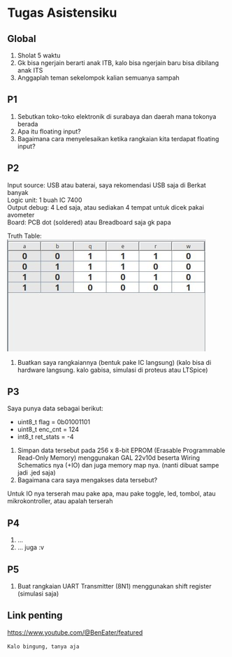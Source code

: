 # Tugas Asistensiku

## Global

1. Sholat 5 waktu
2. Gk bisa ngerjain berarti anak ITB, kalo bisa ngerjain baru bisa dibilang anak ITS
3. Anggaplah teman sekelompok kalian semuanya sampah

## P1

1. Sebutkan toko-toko elektronik di surabaya dan daerah mana tokonya berada
2. Apa itu floating input?
3. Bagaimana cara menyelesaikan ketika rangkaian kita terdapat floating input?

## P2

Input source: USB atau baterai, saya rekomendasi USB saja di Berkat banyak  
Logic unit: 1 buah IC 7400  
Output debug: 4 Led saja, atau sediakan 4 tempat untuk dicek pakai avometer  
Board: PCB dot (soldered) atau Breadboard saja gk papa

Truth Table:  
![Truth_table](p2_rdig.jpg)

1. Buatkan saya rangkaiannya (bentuk pake IC langsung) (kalo bisa di hardware langsung. kalo gabisa, simulasi di proteus atau LTSpice)

## P3

Saya punya data sebagai berikut:

- uint8_t flag = 0b01001101
- uint8_t enc_cnt = 124
- int8_t ret_stats = -4

1. Simpan data tersebut pada 256 x 8-bit EPROM (Erasable Programmable Read-Only Memory) menggunakan GAL 22v10d beserta Wiring Schematics nya (+IO) dan juga memory map nya. (nanti dibuat sampe jadi .jed saja)
2. Bagaimana cara saya mengakses data tersebut?

Untuk IO nya terserah mau pake apa, mau pake toggle, led, tombol, atau mikrokontroller, atau apalah terserah

## P4

1. ...
2. ... juga :v

## P5

1. Buat rangkaian UART Transmitter (8N1) menggunakan shift register (simulasi saja)

## Link penting

https://www.youtube.com/@BenEater/featured

`Kalo bingung, tanya aja`

